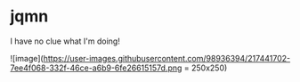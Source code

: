 # jqmn

I have no clue what I'm doing!

![image](https://user-images.githubusercontent.com/98936394/217441702-7ee4f068-332f-46ce-a6b9-6fe26615157d.png = 250x250)

